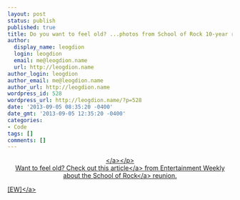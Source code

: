 ```yaml
---
layout: post
status: publish
published: true
title: Do you want to feel old? ...photos from School of Rock 10-year reunion
author:
  display_name: leogdion
  login: leogdion
  email: me@leogdion.name
  url: http://leogdion.name
author_login: leogdion
author_email: me@leogdion.name
author_url: http://leogdion.name
wordpress_id: 528
wordpress_url: http://leogdion.name/?p=528
date: '2013-09-05 08:35:20 -0400'
date_gmt: '2013-09-05 12:35:20 -0400'
categories:
- Code
tags: []
comments: []
---
```

<p style="text-align: center;"><a href="http:&#47;&#47;insidemovies.ew.com&#47;2013&#47;08&#47;30&#47;school-of-rock-10th-anniversary&#47;"><img alt="" src="http:&#47;&#47;leogdion.name&#47;wp-content&#47;uploads&#47;2013&#47;09&#47;School-of-Rock.jpg" &#47;><&#47;a><&#47;p><br />
Want to feel old? Check out <a href="http:&#47;&#47;insidemovies.ew.com&#47;2013&#47;08&#47;30&#47;school-of-rock-10th-anniversary&#47;" target="_blank">this article<&#47;a> from Entertainment Weekly about the <a href="http:&#47;&#47;www.imdb.com&#47;title&#47;tt0332379&#47;" target="_blank">School of Rock<&#47;a> reunion.</p>
<p><a href="http:&#47;&#47;insidemovies.ew.com&#47;2013&#47;08&#47;30&#47;school-of-rock-10th-anniversary&#47;" target="_blank">[EW]<&#47;a></p>
